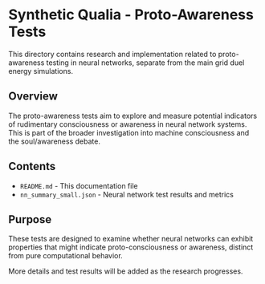 # Synthetic Qualia - Proto-Awareness Tests

This directory contains research and implementation related to proto-awareness testing in neural networks, separate from the main grid duel energy simulations.

## Overview
The proto-awareness tests aim to explore and measure potential indicators of rudimentary consciousness or awareness in neural network systems. This is part of the broader investigation into machine consciousness and the soul/awareness debate.

## Contents
- `README.md` - This documentation file
- `nn_summary_small.json` - Neural network test results and metrics

## Purpose
These tests are designed to examine whether neural networks can exhibit properties that might indicate proto-consciousness or awareness, distinct from pure computational behavior.

More details and test results will be added as the research progresses.
